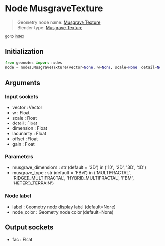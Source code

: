 
# Node MusgraveTexture

> Geometry node name: [Musgrave Texture](https://docs.blender.org/manual/en/latest/modeling/geometry_nodes/texture/musgrave.html)<br>
  Blender type: [Musgrave Texture](https://docs.blender.org/api/current/bpy.types.ShaderNodeTexMusgrave.html)
  
<sub>go to [index](index.md)</sub>

## Initialization

```python
from geonodes import nodes
node = nodes.MusgraveTexture(vector=None, w=None, scale=None, detail=None, dimension=None, lacunarity=None, offset=None, gain=None, musgrave_dimensions='3D', musgrave_type='FBM', label=None, node_color=None)
```



## Arguments


### Input sockets

- vector : Vector
- w : Float
- scale : Float
- detail : Float
- dimension : Float
- lacunarity : Float
- offset : Float
- gain : Float

### Parameters

- musgrave_dimensions : str (default = '3D') in ('1D', '2D', '3D', '4D')
- musgrave_type : str (default = 'FBM') in ('MULTIFRACTAL', 'RIDGED_MULTIFRACTAL', 'HYBRID_MULTIFRACTAL', 'FBM', 'HETERO_TERRAIN')

### Node label

- label : Geometry node display label (default=None)
- node_color : Geometry node color (default=None)

## Output sockets

- fac : Float
